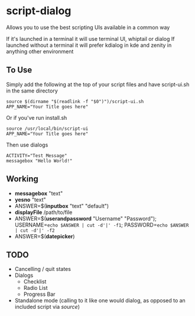 script-dialog
=============

Allows you to use the best scripting UIs available in a common way

If it's launched in a terminal it will use terminal UI, whiptail or dialog
If launched without a terminal it will prefer kdialog in kde and zenity in anything other environment

To Use
-------
Simply add the following at the top of your script files and have script-ui.sh in the same directory

    source $(dirname "$(readlink -f "$0")")/script-ui.sh
    APP_NAME="Your Title goes here"

Or if you've run install.sh

    source /usr/local/bin/script-ui
    APP_NAME="Your Title goes here"

Then use dialogs

    ACTIVITY="Test Message"
    messagebox "Hello World!"

Working
------
  * **messagebox** "text"
  * **yesno** "text"
  * ANSWER=$(**inputbox** "text" "default")
  * **displayFile** /path/to/file
  * ANSWER=$(**userandpassword** "Username" "Password"); USERNAME=`echo $ANSWER | cut -d'|' -f1`; PASSWORD=`echo $ANSWER | cut -d'|' -f2`
  * ANSWER=$(**datepicker**)


TODO
------
  * Cancelling / quit states
  * Dialogs
      * Checklist
      * Radio List
      * Progress Bar
  * Standalone mode (calling to it like one would dialog, as opposed to an included script via *source*)
